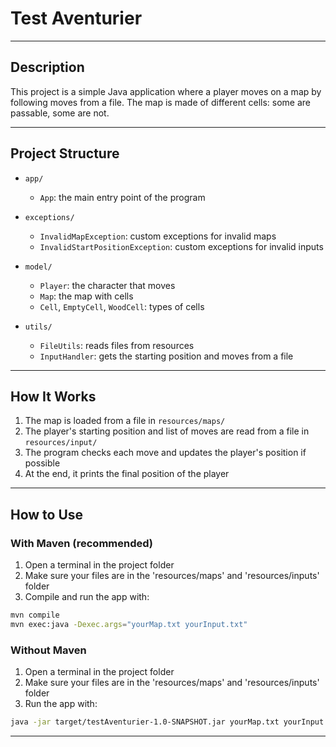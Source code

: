 # Test Aventurier

---

## Description

This project is a simple Java application where a player moves on a map by following moves from a file. The map is made of different cells: some are passable, some are not.

---

## Project Structure

- `app/`
  - `App`: the main entry point of the program

- `exceptions/`
  - `InvalidMapException`: custom exceptions for invalid maps
  - `InvalidStartPositionException`: custom exceptions for invalid inputs

- `model/`
  - `Player`: the character that moves
  - `Map`: the map with cells
  - `Cell`, `EmptyCell`, `WoodCell`: types of cells

- `utils/`
  - `FileUtils`: reads files from resources
  - `InputHandler`: gets the starting position and moves from a file

---

## How It Works

1. The map is loaded from a file in `resources/maps/`
2. The player's starting position and list of moves are read from a file in `resources/input/`
3. The program checks each move and updates the player's position if possible
4. At the end, it prints the final position of the player

---

## How to Use

### With Maven (recommended)

1. Open a terminal in the project folder
2. Make sure your files are in the 'resources/maps' and 'resources/inputs' folder
3. Compile and run the app with:

```bash
mvn compile
mvn exec:java -Dexec.args="yourMap.txt yourInput.txt"
```

### Without Maven

1. Open a terminal in the project folder
2. Make sure your files are in the 'resources/maps' and 'resources/inputs' folder
3. Run the app with:

```bash
java -jar target/testAventurier-1.0-SNAPSHOT.jar yourMap.txt yourInput.txt
```

---
